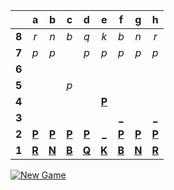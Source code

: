 |     |  a  |  b  |  c  |  d  |  e  |  f  |  g  |  h  |
|:---:|:---:|:---:|:---:|:---:|:---:|:---:|:---:|:---:|
|  **8**  |  _r_  |  _n_  |  _b_  |  _q_  |  _k_  |  _b_  |  _n_  |  _r_  |
|  **7**  |  _p_  |  _p_  |     |  _p_  |  _p_  |  _p_  |  _p_  |  _p_  |
|  **6**  |     |     |     |     |     |     |     |     |
|  **5**  |     |     |  _p_  |     |     |     |     |     |
|  **4**  |     |     |     |     |  [**P**](https://readme-chess.azurewebsites.net/select?square=e4)  |     |     |     |
|  **3**  |     |     |     |     |     |  [_](https://readme-chess.azurewebsites.net/play?move=g1f3)  |     |  [_](https://readme-chess.azurewebsites.net/play?move=g1h3)  |
|  **2**  |  [**P**](https://readme-chess.azurewebsites.net/select?square=a2)  |  [**P**](https://readme-chess.azurewebsites.net/select?square=b2)  |  [**P**](https://readme-chess.azurewebsites.net/select?square=c2)  |  [**P**](https://readme-chess.azurewebsites.net/select?square=d2)  |  [_](https://readme-chess.azurewebsites.net/play?move=g1e2)  |  [**P**](https://readme-chess.azurewebsites.net/select?square=f2)  |  [**P**](https://readme-chess.azurewebsites.net/select?square=g2)  |  [**P**](https://readme-chess.azurewebsites.net/select?square=h2)  |
|  **1**  |  [**R**](https://github.com/grim-kalman)  |  [**N**](https://readme-chess.azurewebsites.net/select?square=b1)  |  [**B**](https://github.com/grim-kalman)  |  [**Q**](https://readme-chess.azurewebsites.net/select?square=d1)  |  [**K**](https://readme-chess.azurewebsites.net/select?square=e1)  |  [**B**](https://readme-chess.azurewebsites.net/select?square=f1)  |  [**N**](https://readme-chess.azurewebsites.net/select?square=g1)  |  [**R**](https://github.com/grim-kalman)  |

[![New Game](https://img.shields.io/badge/new_game-4CAF50)](https://readme-chess.azurewebsites.net/new)